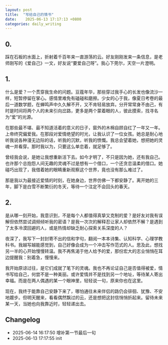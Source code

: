 ```yaml
---
layout: post
title:  "写给自己的情书"
date:    2025-06-13 17:17:13 +0800
categories: daily_writing
---
```


## 0.

踩在石板的水面上，折射着千百年来一直游荡的云。好友刚刚发来一条信息，是老师刚写的《爱自己》一文，好友说“要爱自己呀”。我心下莞尔，天空一片澄明。

## 1.

什么是爱？一个贯穿我生命的问题。豆蔻年华，那些穿过我手心的长发也像流沙一样，短暂停留在掌心。感情里难免有磕碰和磨擦。少女的心于我，像夏日考卷的最后一道数学题，在蝉鸣声中久久解不开，又不肯轻易放弃。分开常常身不由己，有时是时间将两个人的未来引向岔路，更多是两个蒙着眼的人，彼此摸索，找寻名为“爱”的光源。

在那些最不堪、最不知道活着的意义的日子，窗外的木棉自顾自红了一年又一年。上帝终究偏爱我。在那段对爱情绝望的时光，让我认识了一位女孩。她总是耐心地听我说各种漫无边际的话，听我的沉默，听我的愤慨。我总会望着她，想把她的灵魂一并看穿。那时我以为，只要这么单恋着，就足够了。

曾经我会说，是她让我想重新活下去。如今才明了，不只是因为她，还有我自己。也许那个总抱怨人间无趣的灵魂不过是想有一个借口，一个还贪恋温柔的借口。她碰巧出现了，我借着她的眼睛重新观察这个世界，竟也没有那么难过了。

那是我以为最接近爱情的时刻，在她身边，世界仿佛一下都安静了。离开她的三年，脚下是白雪不断繁衍的冬天，等待一个注定不会回头的春天。

## 2.

是从哪一刻开始，我意识到，不是每个人都值得真挚又克制的爱？是好友对我有误解但依然尝试调频倾听我的密语？是我一次次的解释忍让家人却依然不解？是遇到了太多冷漠回避的人，或是热情却缺乏耐心探索关系深度的人？

夜深了，我写下一封封寄不出的信和字句，翻阅一本本诗集、认知科学、心理学教科书。我越写越能感觉到，自己好像会成为一个冲击写作范式的人。思及此，想找另一半的心开始慢慢转温。我不再焦渴于他人给予的爱，那份宏大的志业悄悄在耳边提醒我：别着急，慢慢来。

我开始原谅过往，是它们成就了笔下的灵魂。我也不再论证自己是否值得被爱，情书写给自己，何尝不是一种美丽。或许爱情并不是找到另一个地址，等待某人寄出幸福。而是在两人偶遇的某一个眼神里，轻轻说一句，原来你也在这里。

现在，我终于能靠自己安静下来了，哪怕通往未来伴侣的路仍会徘徊、犹豫、不安地踱步。但明天醒来，看看偶然飘过的云，还是想把这封信悄悄折起来。留待未来某一天，当她也向我靠近时，轻轻递出去。

## Changelog

- 2025-06-14 16:17:50 增补第一节最后一句
- 2025-06-13 17:17:55 init

